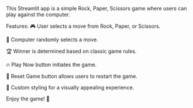 This Streamlit app is a simple Rock, Paper, Scissors game where users can play against the computer.

Features:
🎮 User selects a move from Rock, Paper, or Scissors.

🤖 Computer randomly selects a move.

🏆 Winner is determined based on classic game rules.

🔥 Play Now button initiates the game.

🔄 Reset Game button allows users to restart the game.

🎨 Custom styling for a visually appealing experience.

Enjoy the game! 🚀
